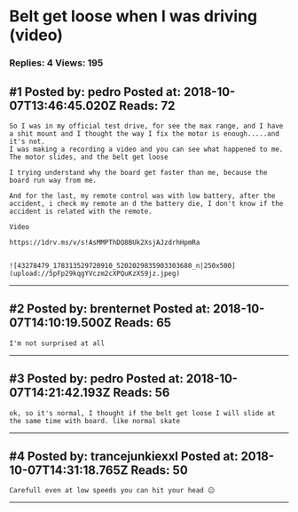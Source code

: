 # Belt get loose when I was driving (video)

### Replies: 4 Views: 195

## \#1 Posted by: pedro Posted at: 2018-10-07T13:46:45.020Z Reads: 72

```
So I was in my official test drive, for see the max range, and I have a shit mount and I thought the way I fix the motor is enough.....and it's not.  
I was making a recording a video and you can see what happened to me.
The motor slides, and the belt get loose

I trying understand why the board get faster than me, because the board run way from me.

And for the last, my remote control was with low battery, after the accident, i check my remote an d the battery die, I don't know if the accident is related with the remote.

Video

https://1drv.ms/v/s!AsMMPThDQ8BUk2XsjAJzdrhHpmRa


![43278479_178313529720910_5202029835903303680_n|250x500](upload://5pFp29kqgYVczm2cXPQuKzXS9jz.jpeg)
```

---
## \#2 Posted by: brenternet Posted at: 2018-10-07T14:10:19.500Z Reads: 65

```
I'm not surprised at all
```

---
## \#3 Posted by: pedro Posted at: 2018-10-07T14:21:42.193Z Reads: 56

```
ok, so it's normal, I thought if the belt get loose I will slide at the same time with board. like normal skate
```

---
## \#4 Posted by: trancejunkiexxl Posted at: 2018-10-07T14:31:18.765Z Reads: 50

```
Carefull even at low speeds you can hit your head 😐
```

---
